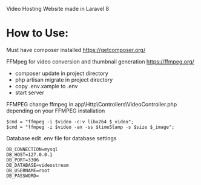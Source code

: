 Video Hosting Website made in Laravel 8

# How to Use:

   Must have composer installed https://getcomposer.org/
   
   FFMpeg for video conversion and thumbnail generation https://ffmpeg.org/
    
- composer update in project directory
- php artisan migrate in project directory
- copy .env.xample to .env
- start server
    
    
FFMPEG
    change ffmpeg in app\Http\Controllers\VideoController.php depending on your FFMPEG installation
    
    $cmd = "ffmpeg -i $video -c:v libx264 $_video";
    $cmd = "ffmpeg -i $video -an -ss $timeStamp -s $size $_image";
    
Database
    edit .env file for database settings
    
    DB_CONNECTION=mysql
    DB_HOST=127.0.0.1
    DB_PORT=3306
    DB_DATABASE=videostream
    DB_USERNAME=root
    DB_PASSWORD=

